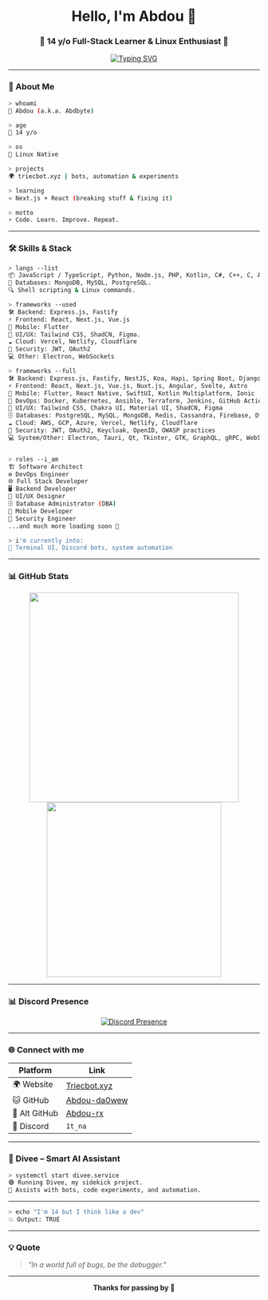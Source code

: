 <h1 align="center">Hello, I'm Abdou 👋</h1>
<h3 align="center">🚀 14 y/o Full-Stack Learner & Linux Enthusiast 🐧</h3>

<p align="center">
  <a href="https://git.io/typing-svg"><img src="https://readme-typing-svg.demolab.com?font=Poppins&duration=4984&pause=800&color=440ED4C8&width=435&lines=Problem+Solver;Teen+Coder;Full-Stack+Explorer;Node.js+Learner;Linux+Native;Design+%2B+Code;Build.+Break.+Rebuild.;Coffee+%2C+Code+%2C+Repeat;Bug+Finder;Digital+Dreamer;Creator+%4014;Triecbot+Developer" alt="Typing SVG" /></a>
</p>

---

### 🧠 About Me
```bash
> whoami
👤 Abdou (a.k.a. Abdbyte)

> age
🔢 14 y/o

> os
🐧 Linux Native

> projects
🌍 triecbot.xyz | bots, automation & experiments

> learning
⚛️ Next.js + React (breaking stuff & fixing it)

> motto
⚡ Code. Learn. Improve. Repeat.
````

---

### 🛠️ Skills & Stack

```bash
> langs --list
📦 JavaScript / TypeScript, Python, Node.js, PHP, Kotlin, C#, C++, C, Assembly(Bruh, no one use it nowaday.), 
🧠 Databases: MongoDB, MySQL, PostgreSQL.
🔍 Shell scripting & Linux commands.

> frameworks --used
🛠️ Backend: Express.js, Fastify
⚡ Frontend: React, Next.js, Vue.js
📱 Mobile: Flutter
🎨 UI/UX: Tailwind CSS, ShadCN, Figma.
☁️ Cloud: Vercel, Netlify, Cloudflare 
🔐 Security: JWT, OAuth2
💻 Other: Electron, WebSockets 

> frameworks --full 
🛠️ Backend: Express.js, Fastify, NestJS, Koa, Hapi, Spring Boot, Django, Flask, Laravel, AdonisJS, ASP.NET Core 
⚡ Frontend: React, Next.js, Vue.js, Nuxt.js, Angular, Svelte, Astro 
📱 Mobile: Flutter, React Native, SwiftUI, Kotlin Multiplatform, Ionic 
🐳 DevOps: Docker, Kubernetes, Ansible, Terraform, Jenkins, GitHub Actions, CI/CD pipelines 
🎨 UI/UX: Tailwind CSS, Chakra UI, Material UI, ShadCN, Figma 
🗄️ Databases: PostgreSQL, MySQL, MongoDB, Redis, Cassandra, Firebase, DynamoDB, SQLite 
☁️ Cloud: AWS, GCP, Azure, Vercel, Netlify, Cloudflare 
🔐 Security: JWT, OAuth2, Keycloak, OpenID, OWASP practices 
💻 System/Other: Electron, Tauri, Qt, Tkinter, GTK, GraphQL, gRPC, WebSockets


> roles --i_am 
🏗️ Software Architect 
⚙️ DevOps Engineer 
🌐 Full Stack Developer 
🖥️ Backend Developer 
🎨 UI/UX Designer 
🗄️ Database Administrator (DBA) 
📱 Mobile Developer 
🔐 Security Engineer 
...and much more loading soon 🚀

> i'm currently into:
💚 Terminal UI, Discord bots, system automation
```

---

### 📊 GitHub Stats

<p align="center">
  <img src="https://github-readme-stats.vercel.app/api?username=abdou-da0wew&show_icons=true&theme=tokyonight&hide_border=true" width="420"/>
  <img src="https://github-readme-stats.vercel.app/api/top-langs/?username=abdou-da0wew&layout=compact&theme=tokyonight&hide_border=true" width="350"/>
</p>

---

### 📊 Discord Presence

<p align="center">
  <a href="https://discord.com/users/1276261981392867431">
    <img src="https://lanyard.cnrad.dev/api/1276261981392867431?bg=0a0a14&borderRadius=10px&theme=dark" alt="Discord Presence" />
  </a>
</p>

---

### 🌐 Connect with me

| Platform      | Link                                            |
| ------------- | ----------------------------------------------- |
| 🌍 Website    | [Triecbot.xyz](https://triecbot.xyz)            |
| 🐱 GitHub     | [Abdou-da0wew](https://github.com/abdou-da0wew) |
| 🧪 Alt GitHub | [Abdou-rx](https://github.com/Abdou-rx)         |
| 💬 Discord    | `1t_na`                                         |

---

### 🧠 Divee – Smart AI Assistant

```bash
> systemctl start divee.service
🟢 Running Divee, my sidekick project.
📍 Assists with bots, code experiments, and automation.
```

---

```bash
> echo "I'm 14 but I think like a dev"
💥 Output: TRUE
```

---

### 💡 Quote

> *"In a world full of bugs, be the debugger."*

---

<p align="center"><b>Thanks for passing by 🚀</b></p>


